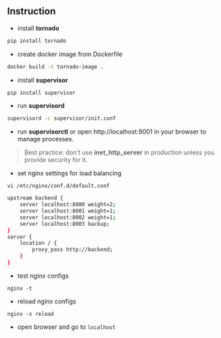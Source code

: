 ## Instruction

- install **tornado**

```bash
pip install tornado
```

- create docker image from Dockerfile

```bash
docker build -t tornado-image .
```

- install **supervisor**

```bash
pip install supervisor
```

- run **supervisord**

```bash
supervisord -c supervisor/init.conf
```

- run **supervisorctl** or open http://localhost:9001 in your browser to manage processes.

> Best practice: don't use **inet_http_server** in production unless you provide security for it.

- set nginx settings for load balancing

`vi /etc/nginx/conf.d/default.conf`

```bash
upstream backend {
    server localhost:8000 weight=2;
    server localhost:8001 weight=1;
    server localhost:8002 weight=1;
    server localhost:8003 backup;
}
server {
    location / {
        proxy_pass http://backend;
    }
}
```

- test nginx configs

`nginx -t`

- reload nginx configs

`nginx -s reload`

- open browser and go to `localhost`

